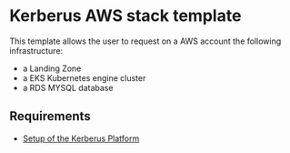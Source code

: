 # Kerberus AWS stack template

This template allows the user to request on a AWS account the following infrastructure:

- a Landing Zone
- a EKS Kubernetes engine cluster
- a RDS MYSQL database

## Requirements

- [Setup of the Kerberus Platform](https://github.com/projectkerberus/kerberus-platform/blob/main/INSTALL.md)
